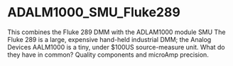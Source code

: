 # ADALM1000_SMU_Fluke289
This combines the Fluke 289 DMM with the ADLAM1000 module SMU
The Fluke 289 is a large, expensive hand-held industrial DMM; the Analog Devices AALM1000 is a tiny, under $100US source-measure unit.
What do they have in common? Quality components and microAmp precision.
